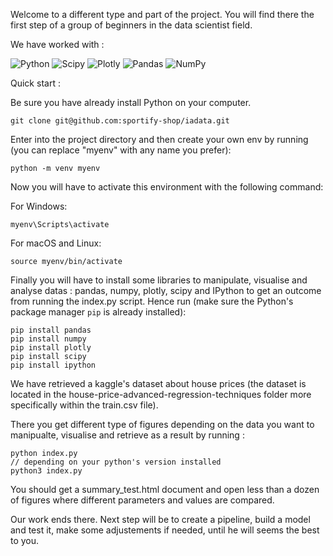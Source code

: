 Welcome to a different type and part of the project. 
You will find there the first step of a group of beginners in the data scientist field. 

We have worked with : 

![Python](https://img.shields.io/badge/Python-FFD43B?style=for-the-badge&logo=python&logoColor=blue) ![Scipy](https://img.shields.io/badge/SciPy-654FF0?style=for-the-badge&logo=SciPy&logoColor=white) ![Plotly](https://img.shields.io/badge/Plotly-239120?style=for-the-badge&logo=plotly&logoColor=white) ![Pandas](https://img.shields.io/badge/Pandas-2C2D72?style=for-the-badge&logo=pandas&logoColor=white) ![NumPy](https://img.shields.io/badge/Numpy-777BB4?style=for-the-badge&logo=numpy&logoColor=white)

Quick start : 

Be sure you have already install Python on your computer.

```
git clone git@github.com:sportify-shop/iadata.git
```

Enter into the project directory and then create your own env by running (you can replace "myenv" with any name you prefer): 

```
python -m venv myenv
``` 

Now you will have to activate this environment with the following command: 

For Windows:
```
myenv\Scripts\activate
```

For macOS and Linux:
```
source myenv/bin/activate
```

Finally you will have to install some libraries to manipulate, visualise and analyse datas : pandas, numpy, plotly, scipy and IPython to get an outcome from running the index.py script. 
Hence run (make sure the Python's package manager `pip` is already installed): 

```
pip install pandas
pip install numpy
pip install plotly
pip install scipy
pip install ipython
```

We have retrieved a kaggle's dataset about house prices (the dataset is located in the house-price-advanced-regression-techniques folder more specifically within the train.csv file). 

There you get different type of figures depending on the data you want to manipualte, visualise and retrieve as a result by running : 

```
python index.py
// depending on your python's version installed
python3 index.py
```

You should get a summary_test.html document and open less than a dozen of figures where different parameters and values are compared.

Our work ends there. Next step will be to create a pipeline, build a model and test it, make some adjustements if needed, until he will seems the best to you. 

